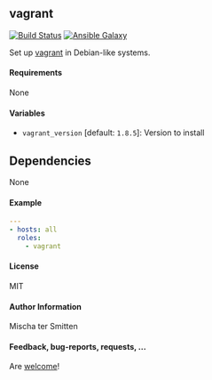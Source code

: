 ## vagrant

[![Build Status](https://travis-ci.org/Oefenweb/ansible-vagrant.svg?branch=master)](https://travis-ci.org/Oefenweb/ansible-vagrant) [![Ansible Galaxy](http://img.shields.io/badge/ansible--galaxy-vagrant-blue.svg)](https://galaxy.ansible.com/list#/roles/4366)

Set up [vagrant](https://www.vagrantup.com/) in Debian-like systems.

#### Requirements

None

#### Variables

* `vagrant_version` [default: `1.8.5`]: Version to install

## Dependencies

None

#### Example

```yaml
---
- hosts: all
  roles:
    - vagrant
```

#### License

MIT

#### Author Information

Mischa ter Smitten

#### Feedback, bug-reports, requests, ...

Are [welcome](https://github.com/Oefenweb/ansible-vagrant/issues)!
